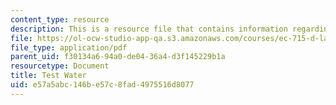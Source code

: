 ```yaml
---
content_type: resource
description: This is a resource file that contains information regarding test water.
file: https://ol-ocw-studio-app-qa.s3.amazonaws.com/courses/ec-715-d-lab-disseminating-innovations-for-the-common-good-spring-2007/e57a5abc146be57c8fad4975516d8077_MITEC_715S07_testwater.pdf
file_type: application/pdf
parent_uid: f30134a6-94a0-de04-36a4-d3f145229b1a
resourcetype: Document
title: Test Water
uid: e57a5abc-146b-e57c-8fad-4975516d8077
---
```

